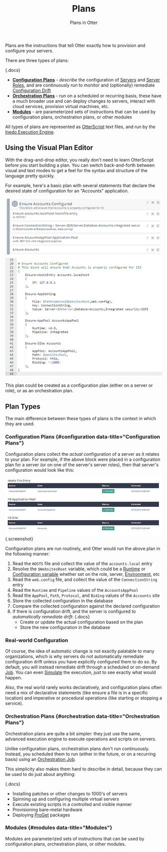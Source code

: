 ﻿---
title: Plans
subtitle: Plans in Otter
keywords: otter,plans,operations
sequence: 200
show-headings-in-nav: true
---

Plans are the instructions that tell Otter exactly how to provision and configure your servers.

There are three types of plans:

{.docs}
- **[Configuration Plans](#configuration)** - *describe* the configuration of [Servers] and [Server Roles], and are continuously run to monitor and (optionally) remediate [Configuration Drift]
- **[Orchestration Plans](#orchestration)** - run on a scheduled or recurring basis, these have a much broader use and can deploy changes to servers, interact with cloud services, provision virtual machines, etc.
- **[Modules](#modules)** - are parameterized sets of instructions that can be used by configuration plans, orchestration plans, or other modules

All types of plans are represented as [OtterScript] text files, and run by the [Inedo Execution Engine].

## Using the Visual Plan Editor

With the drag-and-drop editor, you really don't need to learn OtterScript before you start building a plan. You can switch back-and-forth between visual and text modes to get a feel for the syntax and structure of the language pretty quickly.

For example, here's a basic plan with several statements that declare the desired state of configuration for an "Accounts" application.

<tab-block>
    <tab name="Visual Mode">
        <img class="screenshot" src="/resources/documentation/otter/plan-blocks.png" alt="An IIS Plan Block (Visual Mode)" />
    </tab>
    <tab name="Text Mode (OtterScript)">
        <img class="screenshot" src="/resources/documentation/otter/plan-block-text.png" alt="" />
    </tab>
</tab-block>

This plan could be created as a configuration plan (either on a server or role), or as an orchestration plan.

## Plan Types

The main difference between these types of plans is the context in which they are used.

### Configuration Plans {#configuration data-title="Configuration Plans"}

Configuration plans collect the *actual* configuration of a server as it relates to your plan. For example, if the above block were placed in a configuration plan for a server (or on one of the server's server roles), then that server's configuration would look like this:

![An IIS Plan Collected Configuration](/resources/documentation/otter/plan-iis-config.png){.screenshot}

Configuration plans are run routinely, and Otter would run the above plan in the following manner:


1. Read the `HOSTS` file and collect the value of the `accounts.local` entry
2. Resolve the `$WebsitesRoot` variable, which could be a [Runtime][Runtime Variables] or [Configuration variable][Configuration Variables] whether set on the role, server, [Environment][Environments], etc
3. Read the `web.config` file, and collect the value of the `ConnectionString` entry
4. Read the `Runtime` and `Pipeline` values of the `AccountsAppPool`
5. Read the `AppPool`, `Path`, `Protocol`, and `Biding` values of the `Accounts` site
6. Store the collected configuration in the database
7. Compare the collected configuration against the declared configuration
8. If there is configuration drift, and the server is configured to *automatically remediate drift*:
   {.docs}
   - Create or update the actual configuration based on the plan
   - Store the new configuration in the database

### Real-world Configuration

Of course, the idea of automatic change is not exactly palatable to many organizations, which is why servers do not automatically remediate configuration drift unless you have explicitly configured them to do so. By default, you will instead remediate drift through a scheduled or on-demand [Job](jobs). You can even [Simulate](jobs#simulation) the execution, just to see exactly what would happen.

Also, the real world rarely works declaratively, and configuration plans often need a mix of declarative statements (like ensure a file is in a specific location) and imperative or procedural operations (like starting or stopping a service).

### Orchestration Plans {#orchestration data-title="Orchestration Plans"}

Orchestration plans are quite a bit simpler: they just use the same, advanced execution engine to execute operations and scripts on servers.

Unlike configuration plans, orchestration plans don't run continuously. Instead, you scheduled them to run (either in the future, or on a recurring basis) using an [Orchestration Job](jobs#orchestration).

This simplicity also makes them hard to describe in detail, because they can be used to do just about anything:

{.docs}
- Installing patches or other changes to 1000's of servers
- Spinning up and configuring multiple virtual servers
- Execute existing scripts in a controlled and visible manner
- Provisioning bare-metal hardware
- Deploying [ProGet](/docs/proget) packages

### Modules {#modules data-title="Modules"}

Modules are parameterized sets of instructions that can be used by configuration plans, orchestration plans, or other modules.

[Servers]: /docs/otter/core-concepts/servers
[Server Roles]: /docs/otter/modeling-infrastructure/server-roles
[Configuration Drift]: /docs/otter/core-concepts/servers#drift
[OtterScript]: /docs/otter/reference/otter-script
[Inedo Execution Engine]: /docs/otter/execution-engine/overview
[Runtime Variables]: /docs/otter/execution-engine/runtime-variables
[Configuration Variables]: /docs/otter/global-components/configuration-variables
[Environments]: /docs/otter/modeling-infrastructure/environments
